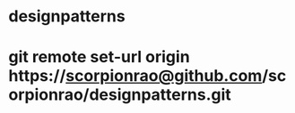 # designpatterns

# git remote set-url origin https://scorpionrao@github.com/scorpionrao/designpatterns.git